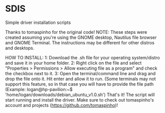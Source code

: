 # SDIS
Simple driver installation scripts

Thanks to tomaspinho for the original code! 
NOTE: These steps were created assuming you're using the GNOME desktop, Nautilus file browser and GNOME Terminal. The instructions may be different for other distros and desktops.

HOW TO INSTALL:
1: Download the .sh file for your operating system/distro and save it in your home folder.
2: Right click on the file and select "Properties > Permissions > Allow executing file as a program" and check the checkbox next to it.
3: Open the terminal/command line and drag and drop the file onto it. Hit enter and allow it to run. (Some terminals may not support this feature, so in that case you will have to provide the file path (Example: logan@hp-pavilion:~$ 'home/logan/downloads/debian_ubuntu_v1.0.sh')
That's it! The script will start running and install the driver. Make sure to check out tomaspinho's account and projects (https://github.com/tomaspinho)!
